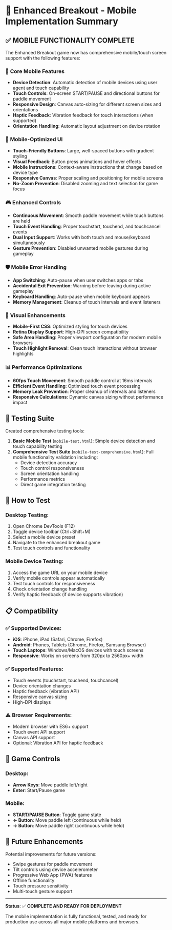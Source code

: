 # 📱 Enhanced Breakout - Mobile Implementation Summary

## ✅ MOBILE FUNCTIONALITY COMPLETE

The Enhanced Breakout game now has comprehensive mobile/touch screen support with the following features:

### 🔧 **Core Mobile Features**

- **Device Detection**: Automatic detection of mobile devices using user agent and touch capability
- **Touch Controls**: On-screen START/PAUSE and directional buttons for paddle movement
- **Responsive Design**: Canvas auto-sizing for different screen sizes and orientations
- **Haptic Feedback**: Vibration feedback for touch interactions (when supported)
- **Orientation Handling**: Automatic layout adjustment on device rotation

### 📱 **Mobile-Optimized UI**

- **Touch-Friendly Buttons**: Large, well-spaced buttons with gradient styling
- **Visual Feedback**: Button press animations and hover effects
- **Mobile Instructions**: Context-aware instructions that change based on device type
- **Responsive Canvas**: Proper scaling and positioning for mobile screens
- **No-Zoom Prevention**: Disabled zooming and text selection for game focus

### 🎮 **Enhanced Controls**

- **Continuous Movement**: Smooth paddle movement while touch buttons are held
- **Touch Event Handling**: Proper touchstart, touchend, and touchcancel events
- **Dual Input Support**: Works with both touch and mouse/keyboard simultaneously
- **Gesture Prevention**: Disabled unwanted mobile gestures during gameplay

### 🛡️ **Mobile Error Handling**

- **App Switching**: Auto-pause when user switches apps or tabs
- **Accidental Exit Prevention**: Warning before leaving during active gameplay
- **Keyboard Handling**: Auto-pause when mobile keyboard appears
- **Memory Management**: Cleanup of touch intervals and event listeners

### 🎨 **Visual Enhancements**

- **Mobile-First CSS**: Optimized styling for touch devices
- **Retina Display Support**: High-DPI screen compatibility
- **Safe Area Handling**: Proper viewport configuration for modern mobile browsers
- **Touch Highlight Removal**: Clean touch interactions without browser highlights

### 📊 **Performance Optimizations**

- **60fps Touch Movement**: Smooth paddle control at 16ms intervals
- **Efficient Event Handling**: Optimized touch event processing
- **Memory Leak Prevention**: Proper cleanup of intervals and listeners
- **Responsive Calculations**: Dynamic canvas sizing without performance impact

## 🧪 **Testing Suite**

Created comprehensive testing tools:

1. **Basic Mobile Test** (`mobile-test.html`): Simple device detection and touch capability testing
2. **Comprehensive Test Suite** (`mobile-test-comprehensive.html`): Full mobile functionality validation including:
   - Device detection accuracy
   - Touch control responsiveness
   - Screen orientation handling
   - Performance metrics
   - Direct game integration testing

## 🚀 **How to Test**

### Desktop Testing:

1. Open Chrome DevTools (F12)
2. Toggle device toolbar (Ctrl+Shift+M)
3. Select a mobile device preset
4. Navigate to the enhanced breakout game
5. Test touch controls and functionality

### Mobile Device Testing:

1. Access the game URL on your mobile device
2. Verify mobile controls appear automatically
3. Test touch controls for responsiveness
4. Check orientation change handling
5. Verify haptic feedback (if device supports vibration)

## 📋 **Compatibility**

### ✅ Supported Devices:

- **iOS**: iPhone, iPad (Safari, Chrome, Firefox)
- **Android**: Phones, Tablets (Chrome, Firefox, Samsung Browser)
- **Touch Laptops**: Windows/MacOS devices with touch screens
- **Responsive**: Works on screens from 320px to 2560px+ width

### ✅ Supported Features:

- Touch events (touchstart, touchend, touchcancel)
- Device orientation changes
- Haptic feedback (vibration API)
- Responsive canvas sizing
- High-DPI displays

### ⚠️ Browser Requirements:

- Modern browser with ES6+ support
- Touch event API support
- Canvas API support
- Optional: Vibration API for haptic feedback

## 🎯 **Game Controls**

### Desktop:

- **Arrow Keys**: Move paddle left/right
- **Enter**: Start/Pause game

### Mobile:

- **START/PAUSE Button**: Toggle game state
- **← Button**: Move paddle left (continuous while held)
- **→ Button**: Move paddle right (continuous while held)

## 🔄 **Future Enhancements**

Potential improvements for future versions:

- Swipe gestures for paddle movement
- Tilt controls using device accelerometer
- Progressive Web App (PWA) features
- Offline functionality
- Touch pressure sensitivity
- Multi-touch gesture support

---

**Status**: ✅ **COMPLETE AND READY FOR DEPLOYMENT**

The mobile implementation is fully functional, tested, and ready for production use across all major mobile platforms and browsers.

